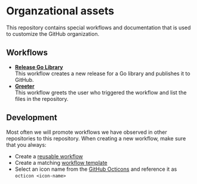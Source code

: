 # Organzational assets

This repository contains special workflows and documentation that is used to customize the GitHub organization.

## Workflows

- [**Release Go Library**](.github/workflows/release-go-library.yml)  
  This workflow creates a new release for a Go library and publishes it to GitHub.
- [**Greeter**](.github/workflows/greeter.yml)  
  This workflow greets the user who triggered the workflow and list the files in the repository.

## Development

Most often we will promote workflows we have observed in other repositories to this repository. When creating a new workflow, make sure that you always:

- Create a [reusable workflow][reusable-workflow]
- Create a matching [workflow template][workflow-template]
- Select an icon name from the [GitHub Octicons][octicons] and reference it as `octicon <icon-name>`

[mkdocs]: https://www.mkdocs.org/
[reusable-workflow]: https://docs.github.com/en/actions/sharing-automations/reusing-workflows
[workflow-template]: https://docs.github.com/en/actions/sharing-automations/creating-workflow-templates-for-your-organization
[octicons]: https://primer.style/foundations/icons

